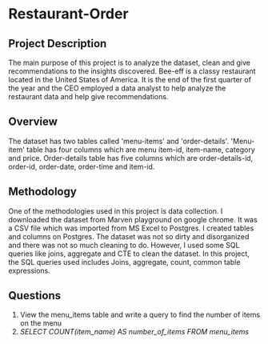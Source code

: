 # Restaurant-Order

## Project Description
The main purpose of this project is to analyze the dataset, clean and give recommendations to the insights discovered. 
Bee-eff is a classy restaurant located in the United States of America. It is the end of the first quarter of the year and the CEO employed a data analyst to help analyze the restaurant data and help give recommendations.

## Overview
The dataset has two tables called 'menu-items' and 'order-details'. 'Menu-item' table has four columns which are menu item-id, item-name, category and price. Order-details table has five columns which are order-details-id, order-id, order-date, order-time and item-id. 

## Methodology
One of the methodologies used in this project is data collection. I downloaded the dataset from Marven playground on google chrome. It was a CSV file which was imported from MS Excel to Postgres. I created tables and columns on Postgres. 
The dataset was not so dirty and disorganized and there was not so much cleaning to do. However, I used some SQL queries like joins, aggregate and CTE to clean the dataset.
In this project, the SQL queries used includes Joins, aggregate, count, common table expressions. 

## Questions
1. View the menu_items table and write a query to find the number of items on the menu
2. *SELECT COUNT(item_name) AS number_of_items
    FROM menu_items*
